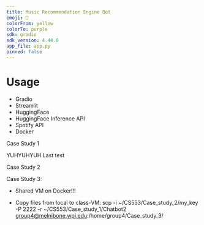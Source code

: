 ```yaml
---
title: Music Recommendation Engine Bot
emoji: 💬
colorFrom: yellow
colorTo: purple
sdk: gradio
sdk_version: 4.44.0
app_file: app.py
pinned: false
---
```


# Usage
- Gradio
- Streamlit
- HuggingFace
- HuggingFace Inference API
- Spotify API
- Docker


Case Study 1

YUHYUHYUH
Last test

Case Study 2


Case Study 3:
- Shared VM on Docker!!!

- Copy files from local to class-VM: scp -i ~/CS553/Case_study_2/my_key -P 2222 -r ~/CS553/Case_study_1/Chatbot2 group4@melnibone.wpi.edu:/home/group4/Case_study_3/

